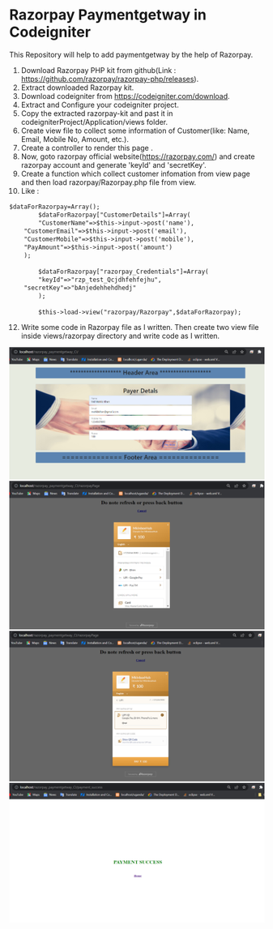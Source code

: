 # Razorpay Paymentgetway in Codeigniter
This Repository will help to add paymentgetway by the help of Razorpay.
1)  Download Razorpay PHP kit from github(Link : https://github.com/razorpay/razorpay-php/releases).
2)  Extract downloaded Razorpay kit.
3)  Download codeigniter from https://codeigniter.com/download.
4)  Extract and Configure your codeigniter project.
5)  Copy the extracted razorpay-kit and past it in codeigniterProject/Application/views folder.
6)  Create view file to collect some information of Customer(like: Name, Email, Mobile No, Amount, etc.). 
7)  Create a controller to render this page .
8)  Now, goto razorpay official website(https://razorpay.com/) and create razorpay account and generate 'keyId' and 'secretKey'.
9)  Create a function which collect customer infomation from view page and then load razorpay/Razorpay.php file from view.
10)  Like : 

	$dataForRazorpay=Array();
            $dataForRazorpay["CustomerDetails"]=Array(
	    	"CustomerName"=>$this->input->post('name'),
		"CustomerEmail"=>$this->input->post('email'),
		"CustomerMobile"=>$this->input->post('mobile'),
		"PayAmount"=>$this->input->post('amount')
		);
            
            $dataForRazorpay["razorpay_Credentials"]=Array(
	    	"keyId"=>"rzp_test_Qcjdhfehfejhu",
		"secretKey"=>"bAnjedehhehdhedj"
            );
            
            $this->load->view("razorpay/Razorpay",$dataForRazorpay);
12)  Write some code in Razorpay file as I written. Then create two view file inside views/razorpay directory and write code as I written.


![](screenshots/customPaymentPage.png)
![](screenshots/razorpay_page.png)
![](screenshots/razorpay_page2.png)
![](screenshots/paymentSuccess.png)
